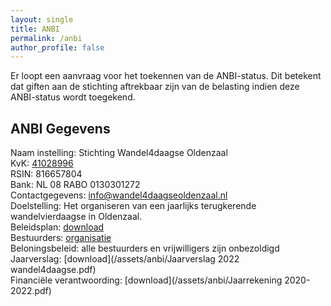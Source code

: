 ```yaml
---
layout: single
title: ANBI
permalink: /anbi
author_profile: false
---
```


Er loopt een aanvraag voor het toekennen van de ANBI-status. Dit betekent dat giften aan de stichting aftrekbaar zijn van de belasting indien deze ANBI-status wordt toegekend.

## ANBI Gegevens

Naam instelling: Stichting Wandel4daagse Oldenzaal  
KvK: [41028996](https://www.kvk.nl/orderstraat/bedrijf-kiezen/?orig=#!shop?&q=41028996&start=0&prefproduct=&prefpayment=)  
RSIN: 816657804  
Bank: NL 08 RABO 0130301272  
Contactgegevens: [info@wandel4daagseoldenzaal.nl](mailto:info@wandel4daagseoldenzaal.nl)  
Doelstelling: Het organiseren van een jaarlijks terugkerende wandelvierdaagse in Oldenzaal.  
Beleidsplan: [download](/assets/anbi/Beleidsplan.pdf)  
Bestuurders: [organisatie](/organisatie)  
Beloningsbeleid: alle bestuurders en vrijwilligers zijn onbezoldigd  
Jaarverslag: [download](/assets/anbi/Jaarverslag 2022 wandel4daagse.pdf)  
Financiële verantwoording: [download](/assets/anbi/Jaarrekening 2020-2022.pdf)
